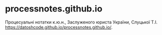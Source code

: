# processnotes.github.io
Процесуальні нотатки к.ю.н., Заслуженого юриста України, Слуцької Т.І.<br>
https://datoshcode.github.io/processnotes.github.io/. 
